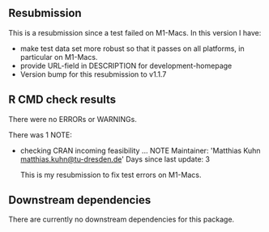 ## Resubmission
This is a resubmission since a test failed on M1-Macs. In this version I have:

* make test data set more robust so that it passes on all platforms, in particular on M1-Macs.
* provide URL-field in DESCRIPTION for development-homepage
* Version bump for this resubmission to v1.1.7


## R CMD check results
There were no ERRORs or WARNINGs.

There was 1 NOTE:

* checking CRAN incoming feasibility ... NOTE
  Maintainer: 'Matthias Kuhn <matthias.kuhn@tu-dresden.de>' Days since last update: 3

  This is my resubmission to fix test errors on M1-Macs.


## Downstream dependencies
There are currently no downstream dependencies for this package.
